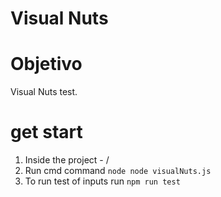 # Visual Nuts

# Objetivo

Visual Nuts test.

# get start

1. Inside the project - /
2. Run cmd command `node node visualNuts.js`
3. To run test of inputs run `npm run test`
